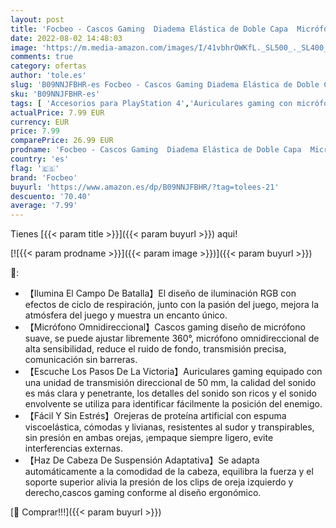 ```yaml
---
layout: post
title: 'Focbeo - Cascos Gaming  Diadema Elástica de Doble Capa  Micrófono Flexible 360°  Auriculares Gaming con 3D Envolvente Estéreo  Orejeras de Espuma Viscoelástica  Luz RGB  para PS5 PS4 PC Xbox One Switch'
date: 2022-08-02 14:48:03
image: 'https://m.media-amazon.com/images/I/41vbhrOWKfL._SL500_._SL400_.jpg'
comments: true
category: ofertas
author: 'tole.es'
slug: 'B09NNJFBHR-es Focbeo - Cascos Gaming Diadema Elástica de Doble Capa...'
sku: 'B09NNJFBHR-es'
tags: [ 'Accesorios para PlayStation 4','Auriculares gaming con micrófono para PlayStation 4','Hardware y juegos para PlayStation 4','Videojuegos','focbeo','ps4','ps5','xbox','🇪🇸', ]
actualPrice: 7.99 EUR
currency: EUR
price: 7.99
comparePrice: 26.99 EUR
prodname: 'Focbeo - Cascos Gaming  Diadema Elástica de Doble Capa  Micrófono Flexible 360°  Auriculares Gaming con 3D Envolvente Estéreo  Orejeras de Espuma Viscoelástica  Luz RGB  para PS5 PS4 PC Xbox One Switch'
country: 'es'
flag: '🇪🇸'
brand: 'Focbeo'
buyurl: 'https://www.amazon.es/dp/B09NNJFBHR/?tag=tolees-21'
descuento: '70.40'
average: '7.99'
---
```


Tienes [{{< param title >}}]({{< param buyurl >}}) aqui!

[![{{< param prodname >}}]({{< param image >}})]({{< param buyurl >}})

🔎:

- 【Ilumina El Campo De Batalla】El diseño de iluminación RGB con efectos de ciclo de respiración, junto con la pasión del juego, mejora la atmósfera del juego y muestra un encanto único.
- 【Micrófono Omnidireccional】Cascos gaming diseño de micrófono suave, se puede ajustar libremente 360°, micrófono omnidireccional de alta sensibilidad, reduce el ruido de fondo, transmisión precisa, comunicación sin barreras.
- 【Escuche Los Pasos De La Victoria】Auriculares gaming equipado con una unidad de transmisión direccional de 50 mm, la calidad del sonido es más clara y penetrante, los detalles del sonido son ricos y el sonido envolvente se utiliza para identificar fácilmente la posición del enemigo.
- 【Fácil Y Sin Estrés】Orejeras de proteína artificial con espuma viscoelástica, cómodas y livianas, resistentes al sudor y transpirables, sin presión en ambas orejas, ¡empaque siempre ligero, evite interferencias externas.
- 【Haz De Cabeza De Suspensión Adaptativa】Se adapta automáticamente a la comodidad de la cabeza, equilibra la fuerza y el soporte superior alivia la presión de los clips de oreja izquierdo y derecho,cascos gaming conforme al diseño ergonómico.

[🛒 Comprar!!!]({{< param buyurl >}})
